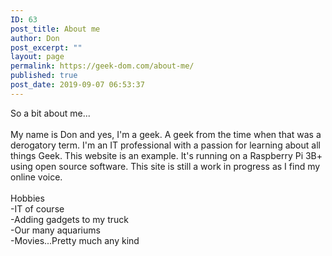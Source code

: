 ```yaml
---
ID: 63
post_title: About me
author: Don
post_excerpt: ""
layout: page
permalink: https://geek-dom.com/about-me/
published: true
post_date: 2019-09-07 06:53:37
---
```

<!-- wp:paragraph -->
<p>So a bit about me...<br><br>My name is Don and yes, I'm a geek.  A geek from the time when that was a derogatory term.  I'm an IT professional with a passion for learning about all things Geek.  This website is an example.  It's running on a Raspberry Pi 3B+ using open source software.  This site is still a work in progress as I find my online voice.<br><br>Hobbies <br>-IT of course<br>-Adding gadgets to my truck<br>-Our many aquariums<br>-Movies...Pretty much any kind<br></p>
<!-- /wp:paragraph -->

<!-- wp:paragraph -->
<p></p>
<!-- /wp:paragraph -->
